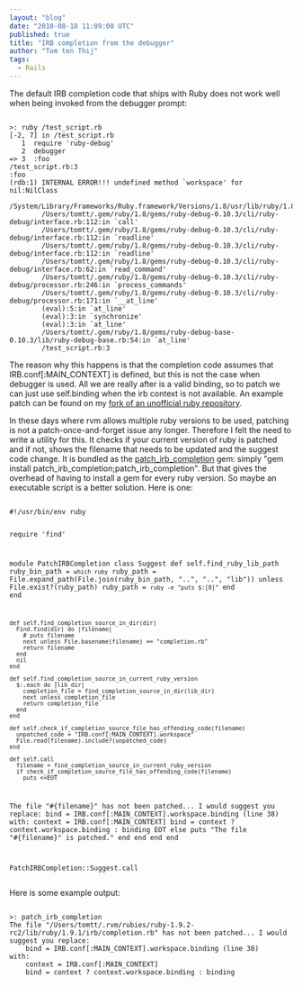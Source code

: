 ```yaml
---
layout: "blog"
date: "2010-08-18 11:09:00 UTC"
published: true
title: "IRB completion from the debugger"
author: "Tom ten Thij"
tags:
  - Rails
---
```


<p>The default IRB completion code that ships with Ruby does not work well when being invoked from the debugger prompt: <script src="http://gist.github.com/534983.js?file=debugger_blowup" type="text/javascript"></script><noscript> 
<pre><code>
>: ruby /test_script.rb 
[-2, 7] in /test_script.rb
   1  require 'ruby-debug'
   2  debugger
=> 3  :foo
/test_script.rb:3
:foo
(rdb:1) INTERNAL ERROR!!! undefined method `workspace' for nil:NilClass
        /System/Library/Frameworks/Ruby.framework/Versions/1.8/usr/lib/ruby/1.8/irb/completion.rb:38
        /Users/tomtt/.gem/ruby/1.8/gems/ruby-debug-0.10.3/cli/ruby-debug/interface.rb:112:in `call'
        /Users/tomtt/.gem/ruby/1.8/gems/ruby-debug-0.10.3/cli/ruby-debug/interface.rb:112:in `readline'
        /Users/tomtt/.gem/ruby/1.8/gems/ruby-debug-0.10.3/cli/ruby-debug/interface.rb:112:in `readline'
        /Users/tomtt/.gem/ruby/1.8/gems/ruby-debug-0.10.3/cli/ruby-debug/interface.rb:62:in `read_command'
        /Users/tomtt/.gem/ruby/1.8/gems/ruby-debug-0.10.3/cli/ruby-debug/processor.rb:246:in `process_commands'
        /Users/tomtt/.gem/ruby/1.8/gems/ruby-debug-0.10.3/cli/ruby-debug/processor.rb:171:in `__at_line'
        (eval):5:in `at_line'
        (eval):3:in `synchronize'
        (eval):3:in `at_line'
        /Users/tomtt/.gem/ruby/1.8/gems/ruby-debug-base-0.10.3/lib/ruby-debug-base.rb:54:in `at_line'
        /test_script.rb:3
</code></pre> 
</noscript></p>
<p>The reason why this happens is that the completion code assumes that IRB.conf[:MAIN_CONTEXT] is defined, but this is not the case when debugger is used. All we are really after is a valid binding, so to patch we can just use self.binding when the irb context is not available. An example patch can be found on my <a href="http://github.com/tomtt/ruby/commit/03a0a6d905cc610349b3e7fdf0cf157abd475edb">fork of an unofficial ruby repository</a>.</p>
<p>In these days where rvm allows multiple ruby versions to be used, patching is not a patch-once-and-forget issue any longer. Therefore I felt the need to write a utility for this. It checks if your current version of ruby is patched and if not, shows the filename that needs to be updated and the suggest code change. It is bundled as the <a href="">patch_irb_completion</a> gem: simply &quot;gem install patch_irb_completion;patch_irb_completion&quot;. But that gives the overhead of having to install a gem for every ruby version. So maybe an executable script is a better solution. Here is one: <script src="http://gist.github.com/535032.js?file=patch_irb_completion" type="text/javascript"></script><noscript> 
<pre><code>
#!/usr/bin/env ruby

require 'find'

module PatchIRBCompletion
  class Suggest
    def self.find_ruby_lib_path
      ruby_bin_path = `which ruby`
      ruby_path = File.expand_path(File.join(ruby_bin_path, "..", "..", "lib"))
      unless File.exist?(ruby_path)
        ruby_path = `ruby -e "puts $:[0]"`
      end
    end

    def self.find_completion_source_in_dir(dir)
      Find.find(dir) do |filename|
        # puts filename
        next unless File.basename(filename) == "completion.rb"
        return filename
      end
      nil
    end

    def self.find_completion_source_in_current_ruby_version
      $:.each do |lib_dir|
        completion_file = find_completion_source_in_dir(lib_dir)
        next unless completion_file
        return completion_file
      end
    end

    def self.check_if_completion_source_file_has_offending_code(filename)
      unpatched_code = "IRB.conf[:MAIN_CONTEXT].workspace"
      File.read(filename).include?(unpatched_code)
    end

    def self.call
      filename = find_completion_source_in_current_ruby_version
      if check_if_completion_source_file_has_offending_code(filename)
        puts <<EOT
The file \"#{filename}\" has not been patched... I would suggest you replace:
    bind = IRB.conf[:MAIN_CONTEXT].workspace.binding (line 38)
with:
    context = IRB.conf[:MAIN_CONTEXT]
    bind = context ? context.workspace.binding : binding
EOT
      else
        puts "The file \"#{filename}\" is patched."
      end
    end
  end
end

PatchIRBCompletion::Suggest.call
</code></pre> 
</noscript></p>
<p>Here is some example output: <script src="http://gist.github.com/535081.js?file=patch_irb_completion" type="text/javascript"></script><noscript> 
<pre><code>
>: patch_irb_completion 
The file "/Users/tomtt/.rvm/rubies/ruby-1.9.2-rc2/lib/ruby/1.9.1/irb/completion.rb" has not been patched... I would suggest you replace:
    bind = IRB.conf[:MAIN_CONTEXT].workspace.binding (line 38)
with:
    context = IRB.conf[:MAIN_CONTEXT]
    bind = context ? context.workspace.binding : binding
</code></pre> 
</noscript></p>

